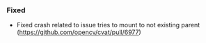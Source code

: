 ### Fixed

- Fixed crash related to issue tries to mount to not existing parent
  (<https://github.com/opencv/cvat/pull/6977>)
